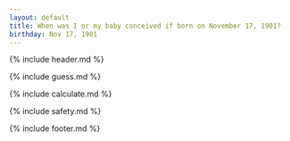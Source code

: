 ```yaml
---
layout: default
title: When was I or my baby conceived if born on November 17, 1901?
birthday: Nov 17, 1901
---
```


{% include header.md %}

{% include guess.md %}

{% include calculate.md %}

{% include safety.md %}

{% include footer.md %}




